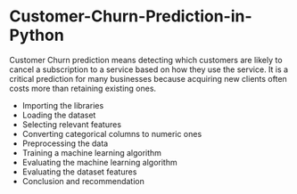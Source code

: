 # Customer-Churn-Prediction-in-Python
Customer Churn prediction means detecting which customers are likely to cancel a subscription to a service based on how they use the service. It is a critical prediction for many businesses because acquiring new clients often costs more than retaining existing ones.

* Importing the libraries
* Loading the dataset
* Selecting relevant features
* Converting categorical columns to numeric ones
* Preprocessing the data
* Training a machine learning algorithm
* Evaluating the machine learning algorithm
* Evaluating the dataset features
* Conclusion and recommendation
